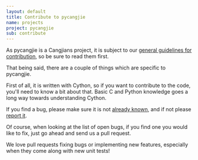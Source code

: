 ```yaml
---
layout: default
title: Contribute to pycangjie
name: projects
project: pycangjie
sub: contribute
---
```


As pycangjie is a Cangjians project, it is subject to our
[general guidelines for contribution](/contribute.html), so be sure to read
them first.

That being said, there are a couple of things which are specific to
pycangjie.

First of all, it is written with Cython, so if you want to contribute to the
code, you'll need to know a bit about that. Basic C and Python knowledge goes
a long way towards understanding Cython.

If you find a bug, please make sure it is not
[already known](htthttps://gitlab.freedesktop.org/cangjie/pycangjie/-/issues), and if not
please [report it](https://gitlab.freedesktop.org/cangjie/pycangjie/-/issues/new).

Of course, when looking at the list of open bugs, if you find one you would
like to fix, just go ahead and send us a pull request.

We love pull requests fixing bugs or implementing new features, especially
when they come along with new unit tests!
